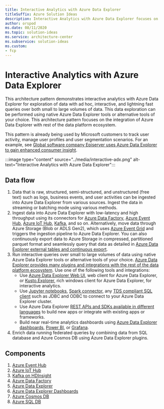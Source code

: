 ```yaml
---
title: Interactive Analytics with Azure Data Explorer
titleSuffix: Azure Solution Ideas
description: Interactive Analytics with Azure Data Explorer focuses on integration of Azure Data Explorer with the rest of the data platform ecosystem.
author: orspod
ms.date: 08/11/2020
ms.topic: solution-ideas
ms.service: architecture-center
ms.subservice: solution-ideas
ms.custom:
- fcp
---
```


# Interactive Analytics with Azure Data Explorer

This architecture pattern demonstrates interactive analytics with Azure Data Explorer for exploration of data with ad hoc, interactive, and lightning fast queries over both small to large volumes of data. This data exploration can be performed using native Azure Data Explorer tools or alternative tools of your choice. This architecture pattern focuses on the integration of Azure Data Explorer with rest of the data platform ecosystem.

This pattern is already being used by Microsoft customers to track user activity, manage user profiles and user segmentation scenarios. For an example, see [Global software company Episerver uses Azure Data Explorer to gain enhanced consumer insight](https://customers.microsoft.com/en-us/story/817285-episerver-professional-services-azure-sweden).

:::image type="content" source="../media/interactive-adx.png" alt-text="Interactive Analytics with Azure Data Explorer":::

## Data flow 

1. Data that is raw, structured, semi-structured, and unstructured (free text) such as logs, business events, and user activities can be ingested into Azure Data Explorer from various sources. Ingest the data in streaming or batching mode using various methods.
1. Ingest data into Azure Data Explorer with low-latency and high throughput using its connectors for [Azure Data Factory](https://docs.microsoft.com/azure/data-explorer/data-factory-integration), [Azure Event Hub](https://docs.microsoft.com/azure/data-explorer/ingest-data-event-hub), [Azure IoT Hub](https://docs.microsoft.com/azure/data-explorer/ingest-data-iot-hub), [Kafka](https://docs.microsoft.com/azure/data-explorer/ingest-data-kafka), and so on. Alternatively, move data through Azure Storage (Blob or ADLS Gen2), which uses [Azure Event Grid](https://docs.microsoft.com/azure/data-explorer/ingest-data-event-grid) and triggers the ingestion pipeline to Azure Data Explorer. You can also continuously export data to Azure Storage in compressed, partitioned parquet format and seamlessly query that data as detailed in [Azure Data Explorer external tables and continuous export](https://docs.microsoft.com/azure/data-explorer/kusto/management/data-export/continuous-data-export).
1. Run interactive queries over small to large volumes of data using native Azure Data Explorer tools or alternative tools of your choice. [Azure Data Explorer provides many plugins and integrations with the rest of the data platform ecosystem](https://docs.microsoft.com/azure/data-explorer/tools-integrations-overview). Use one of the following tools and integrations:
    * Use [Azure Data Explorer Web UI](https://docs.microsoft.com/azure/data-explorer/web-query-data), web client for Azure Data Explorer, or [Kusto.Explorer](https://docs.microsoft.com/azure/data-explorer/kusto/tools/kusto-explorer), rich windows client for Azure Data Explorer, for interactive analytics.
    * Use [Jupyter notebooks](https://docs.microsoft.com/azure/data-explorer/kqlmagic), [Spark connector](https://docs.microsoft.com/azure/data-explorer/spark-connector), any [TDS compliant SQL client](https://docs.microsoft.com/azure/data-explorer/kusto/api/tds/clients/) such as JDBC and ODBC to connect to your Azure Data Explorer cluster.
    * Use Azure Data Explorer [REST APIs and SDKs available in different languages](https://docs.microsoft.com/azure/data-explorer/kusto/api/client-libraries) to build new apps or integrate with existing apps or frameworks. 
    * Build near real-time analytics dashboards using [Azure Data Explorer dashboards](https://docs.microsoft.com/azure/data-explorer/azure-data-explorer-dashboards), [Power BI](https://docs.microsoft.com/azure/data-exlorer/power-bi-best-practices), or [Grafana](https://docs.microsoft.com/azure/data-explorer/grafana).
1. Enrich data running federated queries by combining data from SQL database and Azure Cosmos DB using Azure Data Explorer plugins.

## Components

1. [Azure Event Hub](https://azure.microsoft.com/services/event-hubs/)
2. [Azure IoT Hub](https://azure.microsoft.com/services/iot-hub/)
3. [Kafka on HDInsight](https://docs.microsoft.com/azure/hdinsight/kafka/apache-kafka-introduction)
4. [Azure Data Factory](https://azure.microsoft.com/services/data-factory/)
5. [Azure Data Explorer](https://azure.microsoft.com/services/data-explorer/)
6. [Azure Data Explorer Dashboards](https://docs.microsoft.com/azure/data-explorer/azure-data-explorer-dashboards)
7. [Azure Cosmos DB](https://azure.microsoft.com/services/cosmos-db/)
8. [Azure SQL DB](https://azure.microsoft.com/services/sql-database/)